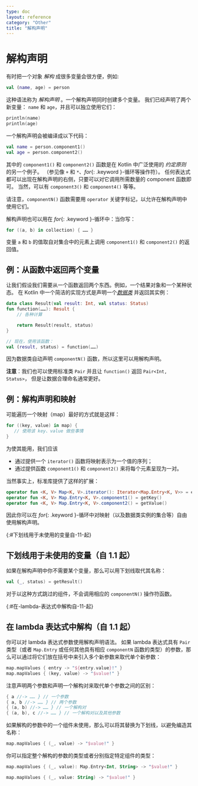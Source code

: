 ```yaml
---
type: doc
layout: reference
category: "Other"
title: "解构声明"
---
```


# 解构声明

有时把一个对象 _解构_ 成很多变量会很方便，例如:


``` kotlin
val (name, age) = person
```


这种语法称为 _解构声明_ 。一个解构声明同时创建多个变量。
我们已经声明了两个新变量： `name` 和 `age`，并且可以独立使用它们：


``` kotlin
println(name)
println(age)
```


一个解构声明会被编译成以下代码：


``` kotlin
val name = person.component1()
val age = person.component2()
```


其中的 `component1()` 和 `component2()` 函数是在 Kotlin 中广泛使用的 _约定原则_ 的另一个例子。
（参见像 `+` 和 `*`、*for*{: .keyword }-循环等操作符）。
任何表达式都可以出现在解构声明的右侧，只要可以对它调用所需数量的 component 函数即可。
当然，可以有 `component3()` 和 `component4()` 等等。

请注意，`componentN()` 函数需要用 `operator` 关键字标记，以允许在解构声明中使用它们。

解构声明也可以用在 *for*{: .keyword }-循环中：当你写：


``` kotlin
for ((a, b) in collection) { …… }
```


变量 `a` 和 `b` 的值取自对集合中的元素上调用 `component1()` 和 `component2()` 的返回值。

## 例：从函数中返回两个变量

让我们假设我们需要从一个函数返回两个东西。例如，一个结果对象和一个某种状态。
在 Kotlin 中一个简洁的实现方式是声明一个[_数据类_](data-classes.html) 并返回其实例：


``` kotlin
data class Result(val result: Int, val status: Status)
fun function(……): Result {
    // 各种计算

    return Result(result, status)
}

// 现在，使用该函数：
val (result, status) = function(……)
```


因为数据类自动声明 `componentN()` 函数，所以这里可以用解构声明。

**注意**：我们也可以使用标准类 `Pair` 并且让 `function()` 返回 `Pair<Int, Status>`，
但是让数据合理命名通常更好。

## 例：解构声明和映射

可能遍历一个映射（map）最好的方式就是这样：


``` kotlin
for ((key, value) in map) {
   // 使用该 key、value 做些事情
}
```


为使其能用，我们应该

* 通过提供一个 `iterator()` 函数将映射表示为一个值的序列；
* 通过提供函数 `component1()` 和 `component2()` 来将每个元素呈现为一对。

当然事实上，标准库提供了这样的扩展：


``` kotlin
operator fun <K, V> Map<K, V>.iterator(): Iterator<Map.Entry<K, V>> = entrySet().iterator()
operator fun <K, V> Map.Entry<K, V>.component1() = getKey()
operator fun <K, V> Map.Entry<K, V>.component2() = getValue()
```

  
因此你可以在 *for*{: .keyword }-循环中对映射（以及数据类实例的集合等）自由使用解构声明。

{:#下划线用于未使用的变量自-11-起}

## 下划线用于未使用的变量（自 1.1 起）

如果在解构声明中你不需要某个变量，那么可以用下划线取代其名称：


``` kotlin
val (_, status) = getResult()
```


对于以这种方式跳过的组件，不会调用相应的 `componentN()` 操作符函数。

{:#在-lambda-表达式中解构自-11-起}

## 在 lambda 表达式中解构（自 1.1 起）

你可以对 lambda 表达式参数使用解构声明语法。
如果 lambda 表达式具有 `Pair` 类型（或者 `Map.Entry` 或任何其他具有相应 `componentN` 函数的类型）的参数，那么可以通过将它们放在括号中来引入多个新参数来取代单个新参数：


``` kotlin
map.mapValues { entry -> "${entry.value}!" }
map.mapValues { (key, value) -> "$value!" }
```


注意声明两个参数和声明一个解构对来取代单个参数之间的区别：


``` kotlin
{ a //-> …… } // 一个参数
{ a, b //-> …… } // 两个参数
{ (a, b) //-> …… } // 一个解构对
{ (a, b), c //-> …… } // 一个解构对以及其他参数
```


如果解构的参数中的一个组件未使用，那么可以将其替换为下划线，以避免编造其名称：


``` kotlin
map.mapValues { (_, value) -> "$value!" }
```


你可以指定整个解构的参数的类型或者分别指定特定组件的类型：


``` kotlin
map.mapValues { (_, value): Map.Entry<Int, String> -> "$value!" }

map.mapValues { (_, value: String) -> "$value!" }
```

